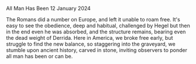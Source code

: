 All Man Has Been
12 January 2024

The Romans did a number on Europe,
and left it unable to roam free.
It's easy to see the obedience,
deep and habitual, challenged by Hegel
but then in the end even he was absorbed,
and the structure remains, bearing even the dead weight
of Derrida. Here in America, we broke free
early, but struggle to find the new balance,
so staggering into the graveyard, we stumble
upon ancient history, carved in stone,
inviting observers to ponder 
all man has been or can be.